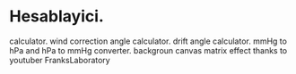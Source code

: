 # Hesablayici.
calculator.
wind correction angle calculator.
drift angle calculator.
mmHg to hPa and hPa to mmHg converter.
backgroun canvas matrix effect thanks to youtuber FranksLaboratory
